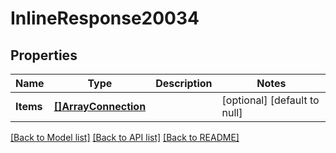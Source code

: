 # InlineResponse20034

## Properties
Name | Type | Description | Notes
------------ | ------------- | ------------- | -------------
**Items** | [**[]ArrayConnection**](ArrayConnection.md) |  | [optional] [default to null]

[[Back to Model list]](../README.md#documentation-for-models) [[Back to API list]](../README.md#documentation-for-api-endpoints) [[Back to README]](../README.md)

